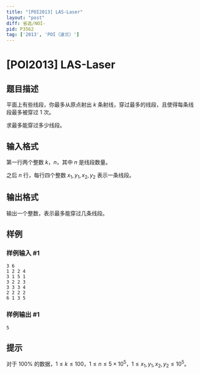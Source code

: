 ```yaml
---
title: "[POI2013] LAS-Laser"
layout: "post"
diff: 省选/NOI-
pid: P3562
tag: ['2013', 'POI（波兰）']
---
```

# [POI2013] LAS-Laser
## 题目描述

平面上有些线段，你最多从原点射出 $k$ 条射线，穿过最多的线段，且使得每条线段最多被穿过 $1$ 次。

求最多能穿过多少线段。
## 输入格式

第一行两个整数 $k$，$n$，其中 $n$ 是线段数量。  

之后 $n$ 行，每行四个整数 $x_1,y_1,x_2,y_2$ 表示一条线段。
## 输出格式

输出一个整数，表示最多能穿过几条线段。
## 样例

### 样例输入 #1
```
3 6
1 2 2 4
3 1 5 1
3 2 2 3
3 3 3 4
2 2 2 2
6 1 3 5
```
### 样例输出 #1
```
5
```
## 提示

对于 $100\%$ 的数据，$1 \leq k\le100$，$1 \leq n\le5\times10^5$，$1 \leq x_1, y_1, x_2, y_2 \leq 10^5$。
